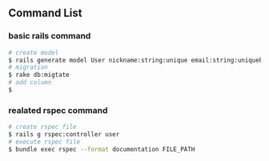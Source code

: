 ## Command List
### basic rails command
```sh
# create model
$ rails generate model User nickname:string:unique email:string:uniqueb
# migration
$ rake db:migtate
# add column
$ 
```

### realated rspec command
```sh
# create rspec file
$ rails g rspec:controller user       
# execute rspec file
$ bundle exec rspec --format documentation FILE_PATH
```